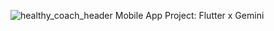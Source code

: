 ![healthy_coach_header](https://github.com/user-attachments/assets/c426793d-441b-40ee-91e2-14fecb883701)
Mobile App Project: Flutter x Gemini 
